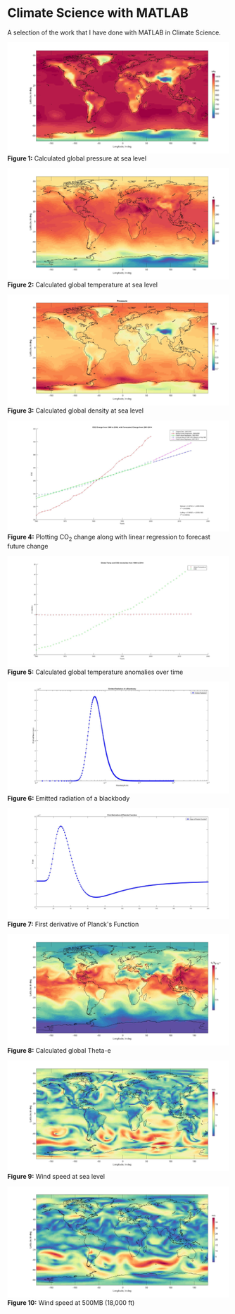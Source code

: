 # Climate Science with MATLAB
A selection of the work that I have done with MATLAB in Climate Science.

![test](HW2/Figures/p1.jpg)**Figure 1:** Calculated global pressure at sea level


![test](HW2/Figures/t1.jpg)**Figure 2:** Calculated global temperature at sea level


![test](HW3/Figures/Pressure.jpg)**Figure 3:** Calculated global density at sea level


![test](HW6/Figures/Figure%202.jpg)**Figure 4:** Plotting CO<sub>2</sub> change along with linear regression to forecast future change


![test](HW6/Figures/Figure%203.jpg)**Figure 5:** Calculated global temperature anomalies over time


![test](HW8/Figures/Figure%201.jpg)**Figure 6:** Emitted radiation of a blackbody


![test](HW8/Figures/Figure%203.jpg)**Figure 7:** First derivative of Planck's Function


![test](Project%201/Figures/Figure%203.jpg)**Figure 8:** Calculated global Theta-e


![test](Project%202/Figures/Figure%2017.jpg)**Figure 9:** Wind speed at sea level


![test](Project%202/Figures/Figure%2018.jpg)**Figure 10:** Wind speed at 500MB (18,000 ft)
